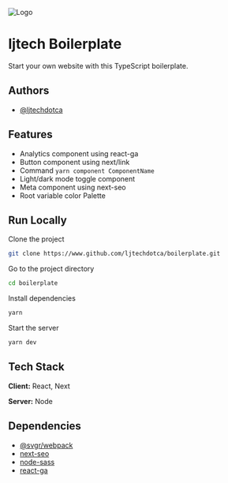 ![Logo](https://ljtech.ca/logo.png)

# ljtech Boilerplate

Start your own website with this TypeScript boilerplate.

## Authors

- [@ljtechdotca](https://www.github.com/ljtechdotca)

## Features

- Analytics component using react-ga
- Button component using next/link
- Command `yarn component ComponentName`
- Light/dark mode toggle component
- Meta component using next-seo
- Root variable color Palette

## Run Locally

Clone the project

```bash
git clone https://www.github.com/ljtechdotca/boilerplate.git
```

Go to the project directory

```bash
cd boilerplate
```

Install dependencies

```bash
yarn
```

Start the server

```bash
yarn dev
```

## Tech Stack

**Client:** React, Next

**Server:** Node

## Dependencies

- [@svgr/webpack](https://www.npmjs.com/package/@svgr/webpack)
- [next-seo](https://www.npmjs.com/package/next-seo)
- [node-sass](https://www.npmjs.com/package/node-sass)
- [react-ga](https://www.npmjs.com/package/react-ga)
